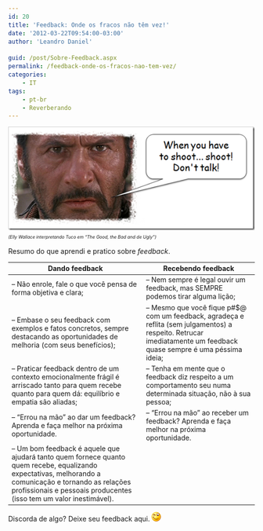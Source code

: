 ```yaml
---
id: 20
title: 'Feedback: Onde os fracos não têm vez!'
date: '2012-03-22T09:54:00-03:00'
author: 'Leandro Daniel'

guid: /post/Sobre-Feedback.aspx
permalink: /feedback-onde-os-fracos-nao-tem-vez/
categories:
    - IT
tags:
    - pt-br
    - Reverberando
---
```


[![Tuco_shoot](/assets/pics/Tuco_shoot_thumb_1.png "Tuco_shoot")](/assets/pics/Tuco_shoot_1.png)   
<span style="font-size: xx-small;">*(Elly Wallace interpretando Tuco em “The Good, the Bad and de Ugly”)*</span>

Resumo do que aprendi e pratico sobre *feedback*.

| **Dando feedback** | **Recebendo feedback** |
|---|---|
| – Não enrole, fale o que você pensa de forma objetiva e clara; | – Nem sempre é legal ouvir um feedback, mas SEMPRE podemos tirar alguma lição; |
| – Embase o seu feedback com exemplos e fatos concretos, sempre destacando as oportunidades de melhoria (com seus benefícios); | – Mesmo que você fique p#$@ com um feedback, agradeça e reflita (sem julgamentos) a respeito. Retrucar imediatamente um feedback quase sempre é uma péssima ideia; |
| – Praticar feedback dentro de um contexto emocionalmente frágil é arriscado tanto para quem recebe quanto para quem dá: equilíbrio e empatia são aliadas; | – Tenha em mente que o feedback diz respeito a um comportamento seu numa determinada situação, não à sua pessoa; |
| – “Errou na mão” ao dar um feedback? Aprenda e faça melhor na próxima oportunidade. | – “Errou na mão” ao receber um feedback? Aprenda e faça melhor na próxima oportunidade. |
| – Um bom feedback é aquele que ajudará tanto quem fornece quanto quem recebe, equalizando expectativas, melhorando a comunicação e tornando as relações profissionais e pessoais producentes (isso tem um valor inestimável). |

Discorda de algo? Deixe seu feedback aqui. ![Smiley piscando](/assets/pics/wlEmoticon-winkingsmile_2.png)
